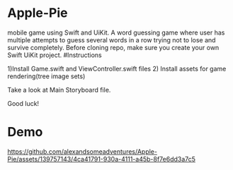 # Apple-Pie
mobile game using Swift and UiKit. A word guessing game where user has multiple attempts to guess several words in a row trying not to lose and survive completely.
Before cloning repo, make sure you create your own Swift UiKit project.
#Instructions

1)Install Game.swift and ViewController.swift files
2) Install assets for game rendering(tree image sets)

Take a look at Main Storyboard file. 

Good luck!

# Demo

https://github.com/alexandsomeadventures/Apple-Pie/assets/139757143/4ca41791-930a-4111-a45b-8f7e6dd3a7c5



